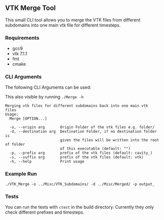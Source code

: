 ## VTK Merge Tool

This small CLI tool allows you to merge the VTK files from different subdomains into one main vtk file for different timesteps.

### Requirements

- gcc9
- vtk 7.1.1
- fmt
- cmake

### CLI Arguments

The following CLI Arguments can be used:

This also visible by running `./Merge -h`

```shell
Merging vtk files for different subdomains back into one main vtk files
Usage:
  Merge [OPTION...]

  -o, --origin arg       Origin Folder of the vtk files e.g. folder/
  -d, --destination arg  Destination Folder, if no destination folder is
                         given the files will be written into the root of folder
                         of this executable (default: "")
  -p, --prefix arg       prefix of the vtk files (default: cavity_)
  -s, --suffix arg       prefix of the vtk files (default: vtk)
  -h, --help             Print usage
```

### Example Run

```
./VTK_Merge -o ../Misc/VTK_Subdomains/ -d ../Misc/Merged/ -p output_ 
```

### Tests

You can run the tests with `ctest` in the build directory. Currently they only check different prefixes and timesteps.